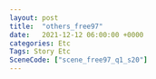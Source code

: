 ```yaml
---
layout: post
title:  "others_free97"
date:   2021-12-12 06:00:00 +0000
categories: Etc
Tags: Story Etc
SceneCode: ["scene_free97_q1_s20"]
---
```

